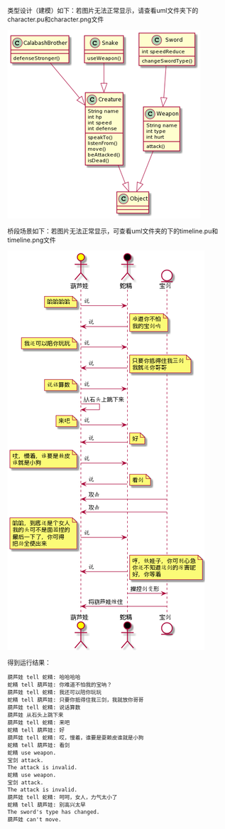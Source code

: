 类型设计（建模）如下：若图片无法正常显示，请查看uml文件夹下的character.pu和character.png文件

![](./uml/character.png)




桥段场景如下：若图片无法正常显示，可查看uml文件夹的下的timeline.pu和timeline.png文件

![](./uml/timeline.png)




得到运行结果：
```
葫芦娃 tell 蛇精: 哈哈哈哈
蛇精 tell 葫芦娃: 你难道不怕我的宝呐？
葫芦娃 tell 蛇精: 我还可以陪你玩玩
蛇精 tell 葫芦娃: 只要你抵得住我三剑，我就放你哥哥
葫芦娃 tell 蛇精: 说话算数
葫芦娃 从石头上跳下来
葫芦娃 tell 蛇精: 来吧
蛇精 tell 葫芦娃: 好
葫芦娃 tell 蛇精: 哎，慢着，谁要是耍赖皮谁就是小狗
蛇精 tell 葫芦娃: 看剑
蛇精 use weapon.
宝剑 attack.
The attack is invalid.
蛇精 use weapon.
宝剑 attack.
The attack is invalid.
葫芦娃 tell 蛇精: 呵呵，女人，力气太小了
蛇精 tell 葫芦娃: 别高兴太早
The sword's type has changed.
葫芦娃 can't move.
```

